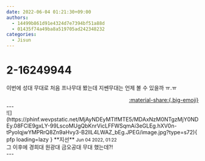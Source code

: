 ```yaml
---
date: 2022-06-04 01:21:30+09:00
authors:
  - 14499b861d91e4324d7e7394bf51a88d
  - 01435f74a49ba8a519705ad242348232
categories:
  - Jisun
---
```


# 2-16249944

<div class="post-container" markdown="1">
<div class="content-container md-sidebar__scrollwrap" markdown="1">

이번에 성대 무대로 처음 프나무대 봤는데 지쎈무대는 언제 볼  수 있을까 ㅠ.ㅠ

</div>
</div>

<div style="text-align: right;" markdown="1">
<a href="https://weverse.io/fromis9/fanpost/2-16249944" style="text-align: right;">:material-share:{.big-emoji}</a>
</div>
---

<div class="comments-container md-sidebar__scrollwrap" markdown="1">
<div class="comment" markdown="1">
<div class='id-container' markdown="1">
![](https://phinf.wevpstatic.net/MjAyNDEyMTlfMTE5/MDAxNzM0NTgzMjY0NDEy.08FClE9gxLY-99LscoMUgQbKnrVicLFFWSqmAi3eGLEg.hXV0n-tPyoIqjwYMPRrQ8Zn9aHvy3-B2llL4LWAZ_bEg.JPEG/image.jpg?type=s72){ pfp loading=lazy }
**<span class="artist">지선</span>** <small>Jun 04 2022, 01:22</small><br>
</div>
<div class='comment-body' markdown="1">
그 이후에 경희대 원광대 금오공대 무대 했는데?!
</div>
</div>
</div>
---
